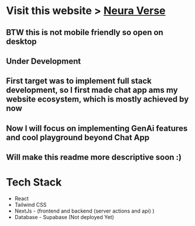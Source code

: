 # Visit this website > [Neura Verse](https://neuraverse-omega.vercel.app)
## BTW this is not mobile friendly so open on desktop
## Under Development
## First target was to implement full stack development, so I first made chat app ams my website ecosystem, which is mostly achieved by now
## Now I will focus on implementing GenAi features and cool playground beyond Chat App
## Will make this readme more descriptive soon :)

# Tech Stack
 - React
 - Tailwind CSS
 - NextJs - (frontend and backend (server actions and api) )
 - Database - Supabase (Not deployed Yet) 

